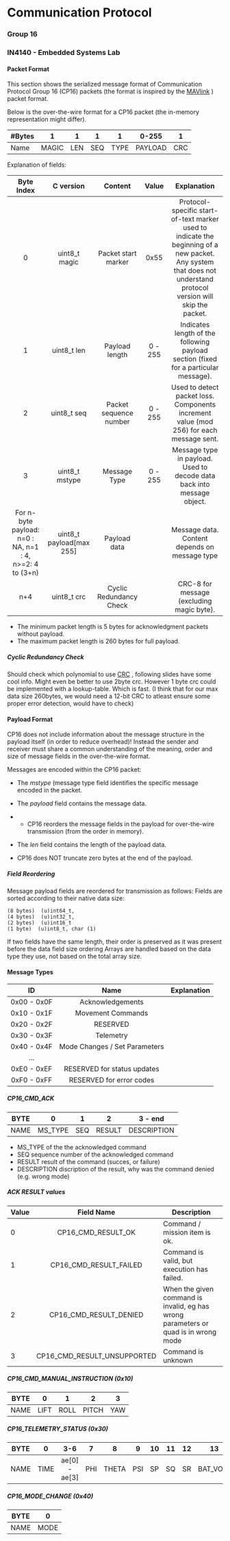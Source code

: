 # Communication Protocol  
### Group 16 
### IN4140 - Embedded Systems Lab


#### Packet Format

This section shows the serialized message format of Communication Protocol Group 16 (CP16) packets (the format is inspired by the [MAVlink](https://mavlink.io/en/guide/serialization.html) ) packet format.


Below is the over-the-wire format for a CP16 packet (the in-memory representation might differ).

| #Bytes 	| 1     	| 1   	| 1   	| 1   	| 0-255   	| 1   	|
|--------	|-------	|-----	|-----	|----- |---------	|-----	|
| Name   	| MAGIC 	| LEN 	| SEQ 	| TYPE | PAYLOAD 	| CRC 	|

Explanation of fields:

|                          Byte Index                         	|         C version        	|         Content        	|  Value  	|                                                                            Explanation                                                                            	|
|:-----------------------------------------------------------:	|:------------------------:	|:----------------------:	|:-------:	|:-----------------------------------------------------------------------------------------------------------------------------------------------------------------:	|
| 0                                                           	| uint8_t magic            	| Packet start marker    	| 0x55    	| Protocol-specific start-of-text marker used to indicate the beginning of a new packet. Any system that does not understand protocol version will skip the packet. 	|
| 1                                                          	| uint8_t len              	| Payload length         	| 0 - 255 	| Indicates length of the following payload section (fixed for a particular message).                                                                               	|
| 2                                                           	| uint8_t seq              	| Packet sequence number 	| 0 - 255 	| Used to detect packet loss. Components increment value (mod 256) for each message sent.
| 3                                                           	| uint8_t mstype              	| Message Type 	| 0 - 255 	| Message type in payload. Used to decode data back into message object.                                         	|
| For  n-byte payload: n=0 : NA,  n=1 : 4,  n>=2: 4 to (3+n) 	| uint8_t payload[max 255] 	| Payload data           	|         	| Message data. Content depends on message type                                                                                                                     	|
| n+4                                                         	| uint8_t crc         	| Cyclic Redundancy Check               	|         	| CRC-8 for message (excluding  magic byte).                                                                                                                        	|


- The minimum packet length is 5 bytes for acknowledgment packets without payload.
- The maximum packet length is 260 bytes for full payload.
 
##### Cyclic Redundancy Check
Should check which polynomial to use [CRC](http://users.ece.cmu.edu/~koopman/pubs/KoopmanCRCWebinar9May2012.pdf) 
, following slides have some cool info. Might even be better to use 2byte crc. However 1 byte crc could be implemented with a lookup-table. Which is fast.  (I think that for our max data size 260bytes, we would need a 12-bit CRC to atleast ensure some proper error detection, would have to check)

#### Payload Format

CP16 does not include information about the message structure in the payload itself (in order to reduce overhead)! Instead the sender and receiver must share a common understanding of the meaning, order and size of message fields in the over-the-wire format.

Messages are encoded within the CP16 packet:

 - The _mstype_ (message type field identifies the specific message encoded in the packet.
- The _payload_ field contains the message data.
- - CP16 reorders the message fields in the payload for over-the-wire transmission (from the order in memory).

- The _len_ field contains the length of the payload data.
 - CP16 does NOT truncate zero bytes at the end of the payload. 
 


##### Field Reordering

Message payload fields are reordered for transmission as follows:
Fields are sorted according to their native data size:

	(8 bytes)  (u)int64_t, 
	(4 bytes)  (u)int32_t, 
	(2 bytes)  (u)int16_t 
	(1 byte)  (u)int8_t, char (1)
	
 If two fields have the same length, their order is preserved as it was present before the data field size ordering
Arrays are handled based on the data type they use, not based on the total array size.
 
#### Message Types
|      ID     	|             Name            	| Explanation 	|
|:-----------:	|:---------------------------:	|:-----------:	|
| 0x00 - 0x0F 	| Acknowledgements        	|             	|
| 0x10 - 0x1F 	| Movement Commands           	|             	|
| 0x20 - 0x2F 	| RESERVED	           	|             	|
| 0x30 - 0x3F 	| Telemetry                   	|             	|
| 0x40 - 0x4F 	| Mode Changes / Set Parameters |             	|
| ...         	|                             	|             	|
| 0xE0 - 0xEF 	| RESERVED for status updates 	|             	|
| 0xF0 - 0xFF 	| RESERVED for error codes    	|             	|


##### CP16_CMD_ACK
| BYTE  	|    0    	| 1   	| 2      	| 3 - end     	|
|--------	|:-------:	|-----	|--------	|-------------	|
| NAME   	| MS_TYPE 	| SEQ 	| RESULT 	| DESCRIPTION 	|

- MS_TYPE of the the acknowledged command
- SEQ sequence number of the acknowledged command
- RESULT result of the command (succes, or failure)
- DESCRIPTION discription of the result, why was the command denied (e.g. wrong mode)

##### ACK RESULT values

| Value 	|         Field Name        	| Description                                                                                                	|
|-------	|:-------------------------:	|------------------------------------------------------------------------------------------------------------	|
| 0     	| CP16_CMD_RESULT_OK           	| Command / mission item is ok.                                                                              	|
| 1     	| CP16_CMD_RESULT_FAILED     	| Command is valid, but execution has failed. 	|
| 2     	| CP16_CMD_RESULT_DENIED   	| When the given command is invalid, eg has wrong parameters or quad is in wrong mode                                                  	|
| 3     	| CP16_CMD_RESULT_UNSUPPORTED 	| Command is unknown                                                       	|


##### CP16_CMD_MANUAL_INSTRUCTION (0x10)

| BYTE  	|   0  	| 1    	| 2     	| 3   	|
|--------	|:----:	|------	|-------	|-----	|
| NAME   	| LIFT 	| ROLL 	| PITCH 	| YAW 	|

##### CP16_TELEMETRY_STATUS (0x30)

| BYTE 	| 0    	|      3-6      	| 7   	| 8     	| 9   	| 10 	| 11 	| 12 	| 13       	| 14   	| 15       	|
|------	|------	|:-------------:	|-----	|-------	|-----	|----	|----	|----	|----------	|------	|----------	|
| NAME 	| TIME 	| ae[0] - ae[3] 	| PHI 	| THETA 	| PSI 	| SP 	| SQ 	| SR 	| BAT_VOLT 	| TEMP 	| PRESSURE 	|

##### CP16_MODE_CHANGE (0x40)

| BYTE  	|   0  	|
|--------	|:----:	|
| NAME   	| MODE 	|






